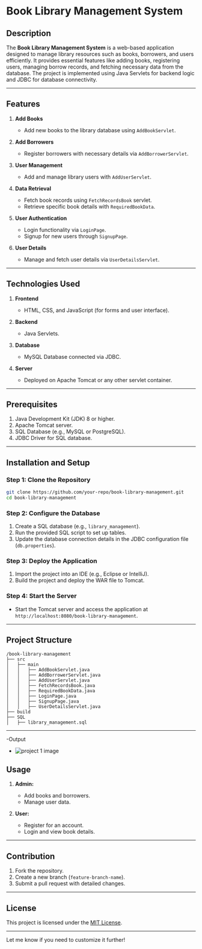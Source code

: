 # Book Library Management System  

## Description  
The **Book Library Management System** is a web-based application designed to manage library resources such as books, borrowers, and users efficiently. It provides essential features like adding books, registering users, managing borrow records, and fetching necessary data from the database. The project is implemented using Java Servlets for backend logic and JDBC for database connectivity.  

---

## Features  
1. **Add Books**  
   - Add new books to the library database using `AddBookServlet`.  

2. **Add Borrowers**  
   - Register borrowers with necessary details via `AddBorrowerServlet`.  

3. **User Management**  
   - Add and manage library users with `AddUserServlet`.  

4. **Data Retrieval**  
   - Fetch book records using `FetchRecordsBook` servlet.  
   - Retrieve specific book details with `RequiredBookData`.  

5. **User Authentication**  
   - Login functionality via `LoginPage`.  
   - Signup for new users through `SignupPage`.  

6. **User Details**  
   - Manage and fetch user details via `UserDetailsServlet`.  

---

## Technologies Used  
1. **Frontend**  
   - HTML, CSS, and JavaScript (for forms and user interface).  

2. **Backend**  
   - Java Servlets.  

3. **Database**  
   - MySQL Database connected via JDBC.  

4. **Server**  
   - Deployed on Apache Tomcat or any other servlet container.  

---

## Prerequisites  
1. Java Development Kit (JDK) 8 or higher.  
2. Apache Tomcat server.  
3. SQL Database (e.g., MySQL or PostgreSQL).  
4. JDBC Driver for SQL database.  

---

## Installation and Setup  

### Step 1: Clone the Repository  
```bash  
git clone https://github.com/your-repo/book-library-management.git  
cd book-library-management  
```  

### Step 2: Configure the Database  
1. Create a SQL database (e.g., `library_management`).  
2. Run the provided SQL script to set up tables.  
3. Update the database connection details in the JDBC configuration file (`db.properties`).  

### Step 3: Deploy the Application  
1. Import the project into an IDE (e.g., Eclipse or IntelliJ).  
2. Build the project and deploy the WAR file to Tomcat.  

### Step 4: Start the Server  
- Start the Tomcat server and access the application at `http://localhost:8080/book-library-management`.  

---

## Project Structure  
```plaintext  
/book-library-management  
├── src  
│   ├── main  
│   │   ├── AddBookServlet.java  
│   │   ├── AddBorrowerServlet.java  
│   │   ├── AddUserServlet.java  
│   │   ├── FetchRecordsBook.java  
│   │   ├── RequiredBookData.java  
│   │   ├── LoginPage.java  
│   │   ├── SignupPage.java  
│   │   ├── UserDetailsServlet.java  
├── build  
├── SQL  
│   ├── library_management.sql  
```  

---

-Output
- <img src = "" alt = "project 1 image"> 

## Usage  
1. **Admin:**  
   - Add books and borrowers.  
   - Manage user data.  

2. **User:**  
   - Register for an account.  
   - Login and view book details.  

---

## Contribution  
1. Fork the repository.  
2. Create a new branch (`feature-branch-name`).  
3. Submit a pull request with detailed changes.  

---

## License  
This project is licensed under the [MIT License](LICENSE).  

---  

Let me know if you need to customize it further!
